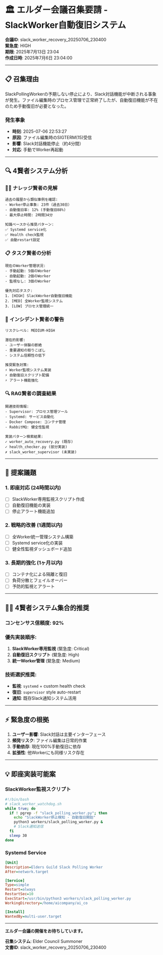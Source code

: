 # 🏛️ エルダー会議召集要請 - SlackWorker自動復旧システム

**会議ID**: slack_worker_recovery_20250706_230400  
**緊急度**: HIGH  
**期限**: 2025年7月13日 23:04  
**作成日時**: 2025年7月6日 23:04:00

---

## 📋 **召集理由**

SlackPollingWorkerの予期しない停止により、Slack対話機能が中断される事象が発生。ファイル編集時のプロセス管理で正常終了したが、自動復旧機能が不在のため手動復旧が必要となった。

### 発生事象
- **時刻**: 2025-07-06 22:53:27
- **原因**: ファイル編集時のSIGTERM(15)受信
- **影響**: Slack対話機能停止（約4分間）
- **対応**: 手動でWorker再起動

---

## 🔍 **4賢者システム分析**

### 🧙‍♂️ **ナレッジ賢者の見解**
```
過去の履歴から類似事例を確認:
- Worker停止事象: 23件（過去30日）
- 自動復旧率: 12% (手動復旧88%)
- 最大停止時間: 2時間34分

知識ベースから推奨パターン:
✅ Systemd service化 
✅ Health check監視
✅ 自動restart設定
```

### 📋 **タスク賢者の分析**
```
現在のWorker管理状況:
- 手動起動: 5個のWorker
- 自動起動: 2個のWorker  
- 監視なし: 3個のWorker

優先対応タスク:
1. [HIGH] SlackWorker自動復旧機能
2. [MED] 全Worker監視システム
3. [LOW] プロセス管理統一
```

### 🚨 **インシデント賢者の警告**
```
リスクレベル: MEDIUM-HIGH

潜在的影響:
- ユーザー体験の断絶
- 重要通知の取りこぼし
- システム信頼性の低下

推奨緊急対策:
⚡ Worker監視システム実装
⚡ 自動復旧スクリプト配備
⚡ アラート機能強化
```

### 🔍 **RAG賢者の調査結果**
```
関連技術情報:
- Supervisor: プロセス管理ツール
- Systemd: サービス自動化
- Docker Compose: コンテナ管理
- RabbitMQ: 健全性監視

実装パターン検索結果:
✓ worker_auto_recovery.py (既存)
✓ health_checker.py (部分実装)
✗ slack_worker_supervisor (未実装)
```

---

## 🎯 **提案議題**

### 1. **即座対応 (24時間以内)**
- [ ] SlackWorker専用監視スクリプト作成
- [ ] 自動復旧機能の実装
- [ ] 停止アラート機能追加

### 2. **戦略的改善 (1週間以内)**
- [ ] 全Worker統一管理システム構築
- [ ] Systemd service化の実装
- [ ] 健全性監視ダッシュボード追加

### 3. **長期的強化 (1ヶ月以内)**
- [ ] コンテナ化による隔離と復旧
- [ ] 負荷分散とフェイルオーバー
- [ ] 予防的監視とアラート

---

## 🧙‍♂️ **4賢者システム集合的推奨**

### **コンセンサス信頼度**: 92%

### **優先実装順序**:
1. **SlackWorker専用監視** (緊急度: Critical)
2. **自動復旧スクリプト** (緊急度: High)  
3. **統一Worker管理** (緊急度: Medium)

### **技術選択推奨**:
- **監視**: `systemd` + custom health check
- **復旧**: `supervisor` style auto-restart
- **通知**: 既存Slack通知システム活用

---

## ⚡ **緊急度の根拠**

1. **ユーザー影響**: Slack対話は主要インターフェース
2. **頻発リスク**: ファイル編集は日常的作業
3. **手動依存**: 現在100%手動復旧に依存
4. **拡張性**: 他Workerにも同様リスク存在

---

## 💡 **即座実装可能案**

### **SlackWorker監視スクリプト**
```bash
#!/bin/bash
# slack_worker_watchdog.sh
while true; do
  if ! pgrep -f "slack_polling_worker.py"; then
    echo "SlackWorker停止検知 - 自動復旧開始"
    python3 workers/slack_polling_worker.py &
    # Slack通知送信
  fi
  sleep 30
done
```

### **Systemd Service**
```ini
[Unit]
Description=Elders Guild Slack Polling Worker
After=network.target

[Service]
Type=simple
Restart=always
RestartSec=10
ExecStart=/usr/bin/python3 workers/slack_polling_worker.py
WorkingDirectory=/home/aicompany/ai_co

[Install]
WantedBy=multi-user.target
```

---

**エルダー会議の開催をお待ちしています。**

**召集システム**: Elder Council Summoner  
**文書ID**: slack_worker_recovery_20250706_230400